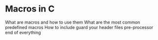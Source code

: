 # Macros in C 
What are macros and how to use them
What are the most common predefined macros
How to include guard your header files
pre-processor
end of everything
